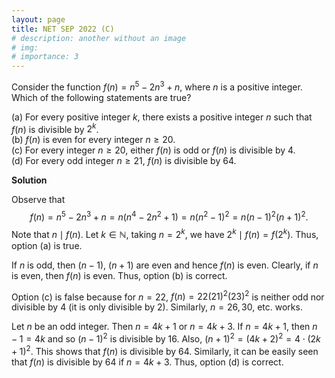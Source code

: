 ```yaml
---
layout: page
title: NET SEP 2022 (C)
# description: another without an image
# img:
# importance: 3
---
```

<!-- # **NET SEP 2022 (C): 2 of 2**  -->

Consider the function $f(n) = n^5 - 2n^3 + n$,
where $n$ is a positive integer. Which of the following statements are
true?

(a) For every positive integer $k$, there exists a positive integer $n$ such that $f(n)$ is divisible by $2^k$.<br>
(b) $f(n)$ is even for every integer $n \ge 20$.<br>
(c) For every integer $n \ge 20$, either $f(n)$ is odd or $f(n)$
is divisible by $4$.<br>
(d) For every odd integer $n \ge 21$, $f(n)$ is divisible by $64$.

**Solution**

Observe that
$$f(n) = n^5 - 2n^3 + n = n (n^4 - 2n^2 + 1) = n (n^2-1)^2 = n (n-1)^2 (n+1)^2.$$
Note that $n \mid f(n)$. Let $k \in \mathbb N$, taking $n = 2^k$, we
have $2^k \mid f(n) = f(2^k)$. Thus, option (a) is true.<br>

If $n$ is odd, then $(n-1)$, $(n+1)$ are even and hence $f(n)$ is even.
Clearly, if $n$ is even, then $f(n)$ is even. Thus, option (b) is
correct.<br>

Option (c) is false because for $n = 22$, $f(n) = 22 (21)^2 (23)^2$ is
neither odd nor divisible by $4$ (it is only divisible by $2$).
Similarly, $n = 26, 30$, etc. works.<br>

Let $n$ be an odd integer. Then $n = 4k+1$ or $n=4k+3$. If $n = 4k+1$,
then $n-1 = 4k$ and so $(n-1)^2$ is divisible by $16$. Also,
$(n+1)^2 = (4k+2)^2 = 4 \cdot (2k+1)^2$. This shows that $f(n)$ is
divisible by $64$. Similarly, it can be easily seen that $f(n)$ is
divisible by $64$ if $n=4k+3$. Thus, option (d) is correct.


